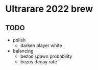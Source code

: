 # Ultrarare 2022 brew


## TODO

* polish
  * darken player white
* balancing
  * bezos spawn probability 
  * bezos decay rate